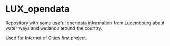 # LUX_opendata
Repository with some useful opendata information from Luxembourg about water ways and wetlands around the country.

Used for Internet of Cities first project.  
